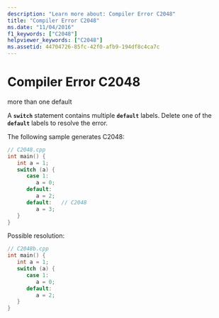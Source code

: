 ```yaml
---
description: "Learn more about: Compiler Error C2048"
title: "Compiler Error C2048"
ms.date: "11/04/2016"
f1_keywords: ["C2048"]
helpviewer_keywords: ["C2048"]
ms.assetid: 44704726-85fc-42f0-afb9-194df8c4ca7c
---
```

# Compiler Error C2048

more than one default

A **`switch`** statement contains multiple **`default`** labels. Delete one of the **`default`** labels to resolve the error.

The following sample generates C2048:

```cpp
// C2048.cpp
int main() {
   int a = 1;
   switch (a) {
      case 1:
         a = 0;
      default:
         a = 2;
      default:   // C2048
         a = 3;
   }
}
```

Possible resolution:

```cpp
// C2048b.cpp
int main() {
   int a = 1;
   switch (a) {
      case 1:
         a = 0;
      default:
         a = 2;
   }
}
```
